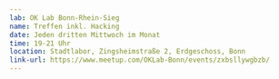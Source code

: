 ```yaml
---
lab: OK Lab Bonn-Rhein-Sieg
name: Treffen inkl. Hacking
date: Jeden dritten Mittwoch im Monat
time: 19-21 Uhr
location: Stadtlabor, Zingsheimstraße 2, Erdgeschoss, Bonn
link-url: https://www.meetup.com/OKLab-Bonn/events/zxbsllywgbzb/
---
```

